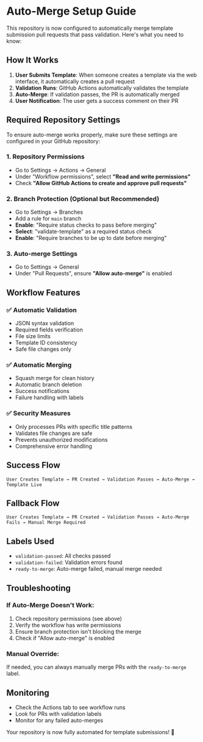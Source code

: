 # Auto-Merge Setup Guide

This repository is now configured to automatically merge template submission pull requests that pass validation. Here's what you need to know:

## How It Works

1. **User Submits Template**: When someone creates a template via the web interface, it automatically creates a pull request
2. **Validation Runs**: GitHub Actions automatically validates the template
3. **Auto-Merge**: If validation passes, the PR is automatically merged
4. **User Notification**: The user gets a success comment on their PR

## Required Repository Settings

To ensure auto-merge works properly, make sure these settings are configured in your GitHub repository:

### 1. Repository Permissions
- Go to Settings → Actions → General
- Under "Workflow permissions", select **"Read and write permissions"**
- Check **"Allow GitHub Actions to create and approve pull requests"**

### 2. Branch Protection (Optional but Recommended)
- Go to Settings → Branches
- Add a rule for `main` branch
- **Enable**: "Require status checks to pass before merging"
- **Select**: "validate-template" as a required status check
- **Enable**: "Require branches to be up to date before merging"

### 3. Auto-merge Settings
- Go to Settings → General
- Under "Pull Requests", ensure **"Allow auto-merge"** is enabled

## Workflow Features

### ✅ Automatic Validation
- JSON syntax validation
- Required fields verification
- File size limits
- Template ID consistency
- Safe file changes only

### ✅ Automatic Merging
- Squash merge for clean history
- Automatic branch deletion
- Success notifications
- Failure handling with labels

### ✅ Security Measures
- Only processes PRs with specific title patterns
- Validates file changes are safe
- Prevents unauthorized modifications
- Comprehensive error handling

## Success Flow
```
User Creates Template → PR Created → Validation Passes → Auto-Merge → Template Live
```

## Fallback Flow
```
User Creates Template → PR Created → Validation Passes → Auto-Merge Fails → Manual Merge Required
```

## Labels Used
- `validation-passed`: All checks passed
- `validation-failed`: Validation errors found
- `ready-to-merge`: Auto-merge failed, manual merge needed

## Troubleshooting

### If Auto-Merge Doesn't Work:
1. Check repository permissions (see above)
2. Verify the workflow has write permissions
3. Ensure branch protection isn't blocking the merge
4. Check if "Allow auto-merge" is enabled

### Manual Override:
If needed, you can always manually merge PRs with the `ready-to-merge` label.

## Monitoring
- Check the Actions tab to see workflow runs
- Look for PRs with validation labels
- Monitor for any failed auto-merges

Your repository is now fully automated for template submissions! 🚀